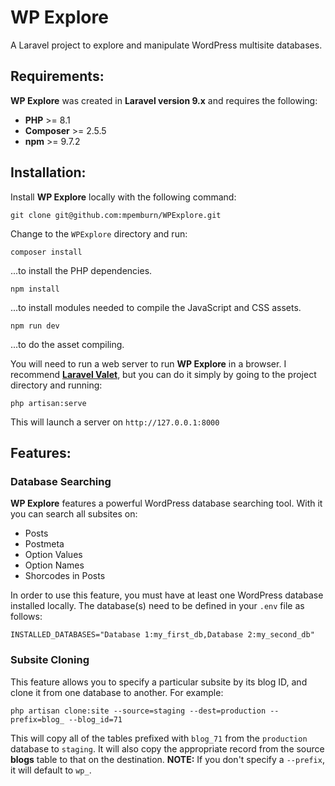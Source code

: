 # WP Explore

A Laravel project to explore and manipulate WordPress multisite databases.

## Requirements:
**WP Explore** was created in **Laravel version 9.x** and requires the following:

* **PHP** >= 8.1
* **Composer** >= 2.5.5
* **npm** >= 9.7.2

## Installation:
Install **WP Explore** locally with the following command:

`git clone git@github.com:mpemburn/WPExplore.git`

Change to the `WPExplore` directory and run:

`composer install`

...to install the PHP dependencies.

`npm install`

...to install modules needed to compile the JavaScript and CSS assets.

`npm run dev`

...to do the asset compiling.

You will need to run a web server to run **WP Explore** in a browser.
I recommend [**Laravel Valet**](https://laravel.com/docs/10.x/valet), but you can do it simply by going to the project
directory and running:

`php artisan:serve`

This will launch a server on `http://127.0.0.1:8000`

## Features:

### Database Searching

**WP Explore** features a powerful WordPress database searching tool.  With it you can search all subsites on:
* Posts
* Postmeta
* Option Values
* Option Names
* Shorcodes in Posts

In order to use this feature, you must have at least one WordPress database installed locally.
The database(s) need to be defined in your `.env` file as follows:

`INSTALLED_DATABASES="Database 1:my_first_db,Database 2:my_second_db"`


### Subsite Cloning
This feature allows you to specify a particular subsite by its blog ID, and clone it from one database to another.  For example:

`php artisan clone:site --source=staging --dest=production --prefix=blog_ --blog_id=71`

This will copy all of the tables prefixed with `blog_71` from the `production` database to `staging`.  It will also copy the appropriate record from the source **blogs** table to that on the destination.  **NOTE:** If you don't specify a `--prefix`, it will default to `wp_`.
